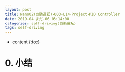 ```yaml
---
layout: post
title: Nano02(自動運転)-U03-L14-Project-PID Controller
date: 2019-04 まだ-06 03:14:00
categories: self-driving(自動運転)
tags: self-driving
---
```

* content
{:toc}

# 0. 小结